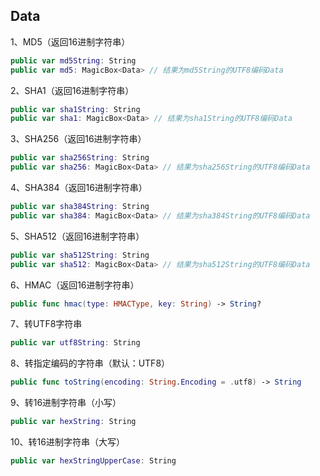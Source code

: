 ## Data

1、MD5（返回16进制字符串）

```swift
public var md5String: String
public var md5: MagicBox<Data> // 结果为md5String的UTF8编码Data
```

2、SHA1（返回16进制字符串）

```swift
public var sha1String: String
public var sha1: MagicBox<Data> // 结果为sha1String的UTF8编码Data
```

3、SHA256（返回16进制字符串）

```swift
public var sha256String: String
public var sha256: MagicBox<Data> // 结果为sha256String的UTF8编码Data
```

4、SHA384（返回16进制字符串）

```swift
public var sha384String: String
public var sha384: MagicBox<Data> // 结果为sha384String的UTF8编码Data
```

5、SHA512（返回16进制字符串）

```swift
public var sha512String: String
public var sha512: MagicBox<Data> // 结果为sha512String的UTF8编码Data
```

6、HMAC（返回16进制字符串）

```swift
public func hmac(type: HMACType, key: String) -> String?
```

7、转UTF8字符串

```swift
public var utf8String: String
```

8、转指定编码的字符串（默认：UTF8）

```swift
public func toString(encoding: String.Encoding = .utf8) -> String
```

9、转16进制字符串（小写）

```swift
public var hexString: String
```

10、转16进制字符串（大写）

```swift
public var hexStringUpperCase: String
```